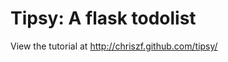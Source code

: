 Tipsy: A flask todolist
=======================

View the tutorial at http://chriszf.github.com/tipsy/
